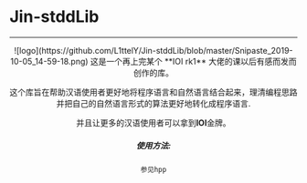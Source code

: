 # Jin-stddLib

---

<div align=center>![logo](https://github.com/L1ttelY/Jin-stddLib/blob/master/Snipaste_2019-10-05_14-59-18.png)
这是一个再上完某个 **IOI rk1** 大佬的课以后有感而发而创作的库。

这个库旨在帮助汉语使用者更好地将程序语言和自然语言结合起来，理清编程思路并把自己的自然语言形式的算法更好地转化成程序语言.

并且让更多的汉语使用者可以拿到**IOI**金牌。

##### 使用方法: 
```
参见hpp
```
